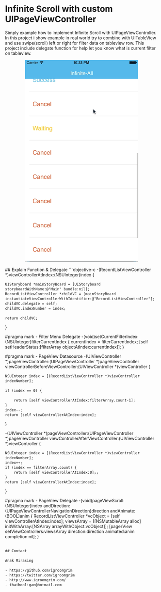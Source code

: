 # Infinite Scroll with custom UIPageViewController
Simply example how to implement Infinite Scroll with UIPageViewController.
In this project i show example in real world try to combine with UITableView and use swipe(scroll) left or right for filter data on tableview row.
This project include delegate function for help let you know what is current filter on tableview.
<p align="center">
<img src="infinite-loop-uipageviewcontroller-filter.gif") alt="Infinite Scroll with custom UIPageViewController with filter"/>
</p>
## Explain Function & Delegate
```objective-c
-(RecordListViewController *)viewControllerAtIndex:(NSUInteger)index {
    
    UIStoryboard *mainStoryBoard = [UIStoryboard storyboardWithName:@"Main" bundle:nil];
    RecordListViewController *childVC = [mainStoryBoard instantiateViewControllerWithIdentifier:@"RecordListViewController"];
    childVC.delegate = self;
    childVC.indexNumber = index;
    
    return childVC;
}

#pragma mark - Filter Menu Delegate
-(void)setCurrentFilterIndex:(NSUInteger)filterCurrentIndex {
    currentIndex = filterCurrentIndex;
    [self setHeaderStatus:[filterArray objectAtIndex:currentIndex]];
}

#pragma mark - PageView Datasource
-(UIViewController *)pageViewController:(UIPageViewController *)pageViewController viewControllerBeforeViewController:(UIViewController *)viewController {
    
    NSUInteger index = [(RecordListViewController *)viewController indexNumber];
    
    if (index == 0) {
        
        return [self viewControllerAtIndex:filterArray.count-1];
    }
    index--;
    return [self viewControllerAtIndex:index];
}

-(UIViewController *)pageViewController:(UIPageViewController *)pageViewController viewControllerAfterViewController:(UIViewController *)viewController {
    
    NSUInteger index = [(RecordListViewController *)viewController indexNumber];
    index++;
    if (index == filterArray.count) {
        return [self viewControllerAtIndex:0];;
    }
    return [self viewControllerAtIndex:index];
}

#pragma mark - PageView Delegate
-(void)pageViewScroll:(NSUInteger)index andDirection:(UIPageViewControllerNavigationDirection)direction andAnimate:(BOOL)anim {
    RecordListViewController *vcObject = [self viewControllerAtIndex:index];
    viewsArray = [[NSMutableArray alloc] initWithArray:[NSArray arrayWithObject:vcObject]];
    [pagerView setViewControllers:viewsArray direction:direction animated:anim completion:nil];
}
```

## Contact

Anak Mirasing

- https://github.com/igroomgrim
- https://twitter.com/igroomgrim
- http://www.igroomgrim.com/
- thaihooligan@hotmail.com
